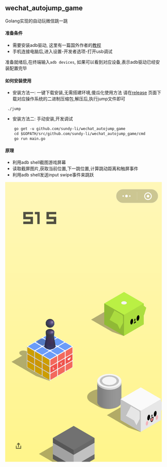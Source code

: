 ## wechat_autojump_game
Golang实现的自动玩微信跳一跳



#### 准备条件
- 需要安装adb驱动, 这里有一篇国外作者的[教程](https://www.xda-developers.com/install-adb-windows-macos-linux/)
- 手机连接电脑后,进入设置-开发者选项-打开usb调试

准备就绪后,在终端输入`adb devices`, 如果可以看到对应设备,表示adb驱动已经安装配置完毕


#### 如何安装使用
- 安装方法一: 一键下载安装,无需搭建环境,傻瓜化使用方法
请在[release](https://github.com/sundy-li/wechat_autojump_game/releases) 页面下载对应操作系统的二进制压缩包,解压后,执行jump文件即可

```
 ./jump 
```

- 安装方法二: 手动安装,开发调试
```
	go get -u github.com/sundy-li/wechat_autojump_game
	cd $GOPATH/src/github.com/sundy-li/wechat_autojump_game/cmd
	go run main.go
```



#### 原理
- 利用adb shell截图游戏屏幕
- 读取截屏图片,获取当前位置,下一跳位置,计算跳动距离和触屏事件
- 利用adb shell发送input swipe事件来跳跃


![跳一跳](game.png)





